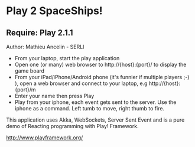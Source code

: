 Play 2 SpaceShips!
=====================================

Require:  Play 2.1.1
-------------------------------------

Author: Mathieu Ancelin - SERLI

- From your laptop, start the play application
- Open one (or many) web browser to http://{host}:{port}/ to display the game board
- From your iPad/iPhone/Android phone (it's funnier if multiple players ;-) ),
  open a web browser and connect to your laptop, e.g http://{host}:{port}/m
- Enter your name then press Play
- Play from your iphone, each event gets sent to the server.
  Use the iphone as a command. Left tumb to move, right thumb to fire.

This application uses Akka, WebSockets, Server Sent Event and is a pure demo of Reacting programming with Play! Framework.


http://www.playframework.org/

